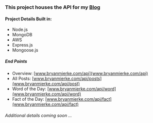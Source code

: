 ### This project houses the API for my [Blog](http://www.bryanmierke.com)

#### Project Details Built in:
* Node.js
* MongoDB
* AWS
* Express.js
* Mongoose.js

##### End Points
* Overview: [www.bryanmierke.com/api](www.bryanmierke.com/api)
* All Posts: [www.bryanmierke.com/api/posts](www.bryanmierke.com/api/post)
* Word of the Day: [www.bryanmierke.com/api/word](www.bryanmierke.com/api/word)
* Fact of the Day: [www.bryanmierke.com/api/fact](www.bryanmierke.com/api/fact)

###### Additional details coming soon ...
